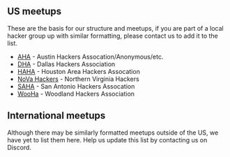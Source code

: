 ## US meetups
These are the basis for our structure and meetups, if you are part of a local hacker group up with similar formatting, please contact us to add it to the list.

 - [AHA](https://takeonme.org/) - Austin Hackers Assocation/Anonymous/etc.
 - [DHA](https://www.meetup.com/Dallas-Hackers-Association/) - Dallas Hackers Association
 - [HAHA](https://www.meetup.com/Houston-Area-Hackers-Association/) - Houston Area Hackers Assocation
 - [NoVa Hackers](https://novahackers.com/) - Northern Virginia Hackers
 - [SAHA](https://satxhackers.org/) - San Antonio Hackers Assocation
 - [WooHa](http://www.thewoodlandshackers.com/) - Woodland Hackers Association

## International meetups
Although there may be similarly formatted meetups outside of the US, we have yet to list them here. Help us update this list by contacting us on Discord.

